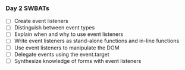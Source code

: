 ### Day 2 SWBATs

- [ ] Create event listeners
- [ ] Distinguish between event types
- [ ] Explain when and why to use event listeners
- [ ] Write event listeners as stand-alone functions and in-line functions
- [ ] Use event listeners to manipulate the DOM
- [ ] Delegate events using the event.target
- [ ] Synthesize knowledge of forms with event listeners
